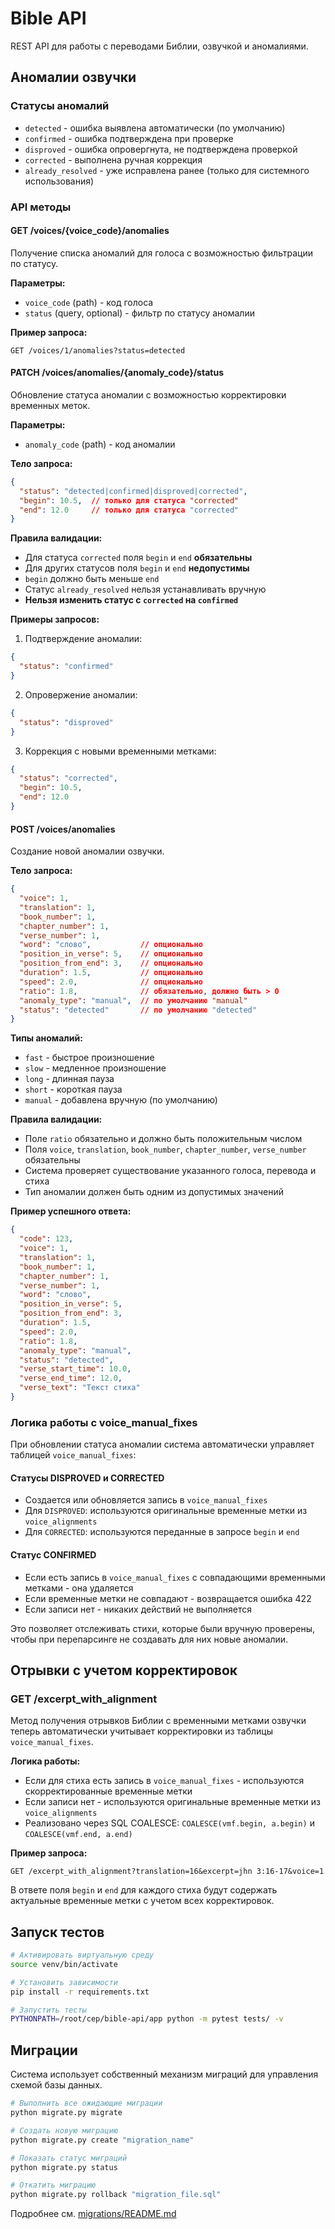 # Bible API

REST API для работы с переводами Библии, озвучкой и аномалиями.

## Аномалии озвучки

### Статусы аномалий

- `detected` - ошибка выявлена автоматически (по умолчанию)
- `confirmed` - ошибка подтверждена при проверке  
- `disproved` - ошибка опровергнута, не подтверждена проверкой
- `corrected` - выполнена ручная коррекция
- `already_resolved` - уже исправлена ранее (только для системного использования)

### API методы

#### GET /voices/{voice_code}/anomalies

Получение списка аномалий для голоса с возможностью фильтрации по статусу.

**Параметры:**
- `voice_code` (path) - код голоса
- `status` (query, optional) - фильтр по статусу аномалии

**Пример запроса:**
```
GET /voices/1/anomalies?status=detected
```

#### PATCH /voices/anomalies/{anomaly_code}/status

Обновление статуса аномалии с возможностью корректировки временных меток.

**Параметры:**
- `anomaly_code` (path) - код аномалии

**Тело запроса:**
```json
{
  "status": "detected|confirmed|disproved|corrected",
  "begin": 10.5,  // только для статуса "corrected"
  "end": 12.0     // только для статуса "corrected"
}
```

**Правила валидации:**
- Для статуса `corrected` поля `begin` и `end` **обязательны**
- Для других статусов поля `begin` и `end` **недопустимы**
- `begin` должно быть меньше `end`
- Статус `already_resolved` нельзя устанавливать вручную
- **Нельзя изменить статус с `corrected` на `confirmed`**

**Примеры запросов:**

1. Подтверждение аномалии:
```json
{
  "status": "confirmed"
}
```

2. Опровержение аномалии:
```json
{
  "status": "disproved"
}
```

3. Коррекция с новыми временными метками:
```json
{
  "status": "corrected",
  "begin": 10.5,
  "end": 12.0
}
```

#### POST /voices/anomalies

Создание новой аномалии озвучки.

**Тело запроса:**
```json
{
  "voice": 1,
  "translation": 1,
  "book_number": 1,
  "chapter_number": 1,
  "verse_number": 1,
  "word": "слово",           // опционально
  "position_in_verse": 5,    // опционально
  "position_from_end": 3,    // опционально
  "duration": 1.5,           // опционально
  "speed": 2.0,              // опционально
  "ratio": 1.8,              // обязательно, должно быть > 0
  "anomaly_type": "manual",  // по умолчанию "manual"
  "status": "detected"       // по умолчанию "detected"
}
```

**Типы аномалий:**
- `fast` - быстрое произношение
- `slow` - медленное произношение  
- `long` - длинная пауза
- `short` - короткая пауза
- `manual` - добавлена вручную (по умолчанию)

**Правила валидации:**
- Поле `ratio` обязательно и должно быть положительным числом
- Поля `voice`, `translation`, `book_number`, `chapter_number`, `verse_number` обязательны
- Система проверяет существование указанного голоса, перевода и стиха
- Тип аномалии должен быть одним из допустимых значений

**Пример успешного ответа:**
```json
{
  "code": 123,
  "voice": 1,
  "translation": 1,
  "book_number": 1,
  "chapter_number": 1,
  "verse_number": 1,
  "word": "слово",
  "position_in_verse": 5,
  "position_from_end": 3,
  "duration": 1.5,
  "speed": 2.0,
  "ratio": 1.8,
  "anomaly_type": "manual",
  "status": "detected",
  "verse_start_time": 10.0,
  "verse_end_time": 12.0,
  "verse_text": "Текст стиха"
}
```

### Логика работы с voice_manual_fixes

При обновлении статуса аномалии система автоматически управляет таблицей `voice_manual_fixes`:

#### Статусы DISPROVED и CORRECTED
- Создается или обновляется запись в `voice_manual_fixes`
- Для `DISPROVED`: используются оригинальные временные метки из `voice_alignments`
- Для `CORRECTED`: используются переданные в запросе `begin` и `end`

#### Статус CONFIRMED
- Если есть запись в `voice_manual_fixes` с совпадающими временными метками - она удаляется
- Если временные метки не совпадают - возвращается ошибка 422
- Если записи нет - никаких действий не выполняется

Это позволяет отслеживать стихи, которые были вручную проверены, чтобы при перепарсинге не создавать для них новые аномалии.

## Отрывки с учетом корректировок

### GET /excerpt_with_alignment

Метод получения отрывков Библии с временными метками озвучки теперь автоматически учитывает корректировки из таблицы `voice_manual_fixes`.

**Логика работы:**
- Если для стиха есть запись в `voice_manual_fixes` - используются скорректированные временные метки
- Если записи нет - используются оригинальные временные метки из `voice_alignments`
- Реализовано через SQL COALESCE: `COALESCE(vmf.begin, a.begin)` и `COALESCE(vmf.end, a.end)`

**Пример запроса:**
```
GET /excerpt_with_alignment?translation=16&excerpt=jhn 3:16-17&voice=1
```

В ответе поля `begin` и `end` для каждого стиха будут содержать актуальные временные метки с учетом всех корректировок.

## Запуск тестов

```bash
# Активировать виртуальную среду
source venv/bin/activate

# Установить зависимости
pip install -r requirements.txt

# Запустить тесты
PYTHONPATH=/root/cep/bible-api/app python -m pytest tests/ -v
```

## Миграции

Система использует собственный механизм миграций для управления схемой базы данных.

```bash
# Выполнить все ожидающие миграции
python migrate.py migrate

# Создать новую миграцию
python migrate.py create "migration_name"

# Показать статус миграций
python migrate.py status

# Откатить миграцию
python migrate.py rollback "migration_file.sql"
```

Подробнее см. [migrations/README.md](migrations/README.md)

